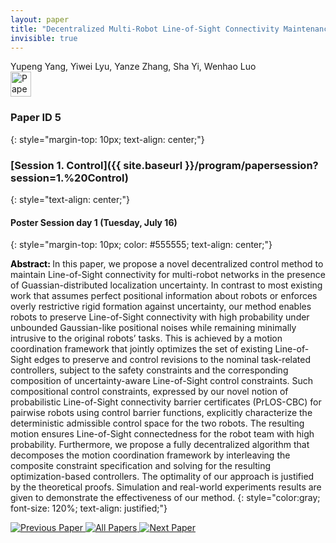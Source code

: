 ```yaml
---
layout: paper
title: "Decentralized Multi-Robot Line-of-Sight Connectivity Maintenance under Uncertainty"
invisible: true
---
```

<div class="paper-authors">
<div class="paper-author-box">
    <div class="paper-author-name">Yupeng Yang, Yiwei Lyu, Yanze Zhang, Sha Yi, Wenhao Luo</div>
    <div class="paper-author-uni"></div>
</div>

</div><div class="paper-pdf">
                <div> <a href="https://enriquecoronadozu.github.io/rssproceedings2024/rss20/p005.pdf"><img src="{{ site.baseurl }}/images/paper_link.png" alt="Paper Website" width = "33"  height = "40"/></a> </div>
                </div>

### Paper ID 5
{: style="margin-top: 10px; text-align: center;"}

### [Session 1. Control]({{ site.baseurl }}/program/papersession?session=1.%20Control)
{: style="text-align: center;"}

#### Poster Session day 1 (Tuesday, July 16)
{: style="margin-top: 10px; color: #555555; text-align: center;"}

<b style="color: black;">Abstract: </b>In this paper, we propose a novel decentralized control method to maintain Line-of-Sight connectivity for multi-robot networks in the presence of Guassian-distributed localization uncertainty. In contrast to most existing work that assumes perfect positional information about robots or enforces overly restrictive rigid formation against uncertainty, our method enables robots to preserve Line-of-Sight connectivity with high probability under unbounded Gaussian-like positional noises while remaining minimally intrusive to the original robots’ tasks. This is achieved by a motion coordination framework that jointly optimizes the set of existing Line-of-Sight edges to preserve and control revisions to the nominal task-related controllers, subject to the safety constraints and the corresponding composition of uncertainty-aware Line-of-Sight control constraints. Such compositional control constraints, expressed by our novel notion of probabilistic Line-of-Sight connectivity barrier certificates (PrLOS-CBC) for pairwise robots using control barrier functions, explicitly characterize the deterministic admissible control space for the two robots. The resulting motion ensures Line-of-Sight connectedness for the robot team with high probability. Furthermore, we propose a fully decentralized algorithm that decomposes the motion coordination framework by interleaving the composite constraint specification and solving for the resulting optimization-based controllers. The optimality of our approach is justified by the theoretical proofs. Simulation and real-world experiments results are given to demonstrate the effectiveness of our method.
{: style="color:gray; font-size: 120%; text-align: justified;"}


<div class="paper-menu">
<a href="{{ site.baseurl }}/program/papers/004/"> <img src="{{ site.baseurl }}/images/previous_paper_icon.png" alt="Previous Paper" title="Previous Paper"/> </a>
<a href="{{ site.baseurl }}/program/papers"><img src="{{ site.baseurl }}/images/overview_icon.png" alt="All Papers" title="All Papers"/> </a>
<a href="{{ site.baseurl }}/program/papers/006/"> <img src="{{ site.baseurl }}/images/next_paper_icon.png" alt="Next Paper" title="Next Paper"/> </a>

</div>
